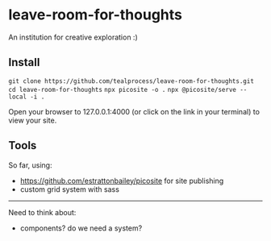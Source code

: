 # leave-room-for-thoughts
An institution for creative exploration :) 

## Install
`git clone https://github.com/tealprocess/leave-room-for-thoughts.git`
`cd leave-room-for-thoughts`
`npx picosite -o .`
`npx @picosite/serve --local -i .`

Open your browser to 127.0.0.1:4000 (or click on the link in your terminal) to view your site.

## Tools
So far, using:

- https://github.com/estrattonbailey/picosite for site publishing
- custom grid system with sass

---
Need to think about:

- components? do we need a system?
